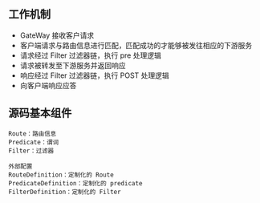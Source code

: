## 工作机制
- GateWay 接收客户请求
- 客户端请求与路由信息进行匹配，匹配成功的才能够被发往相应的下游服务
- 请求经过 Filter 过滤器链，执行 pre 处理逻辑
- 请求被转发至下游服务并返回响应
- 响应经过 Filter 过滤器链，执行 POST 处理逻辑
- 向客户端响应应答
## 源码基本组件
```text
Route：路由信息
Predicate：谓词
Filter：过滤器

外部配置
RouteDefinition：定制化的 Route
PredicateDefinition：定制化的 predicate
FilterDefinition：定制化的 Filter
```
